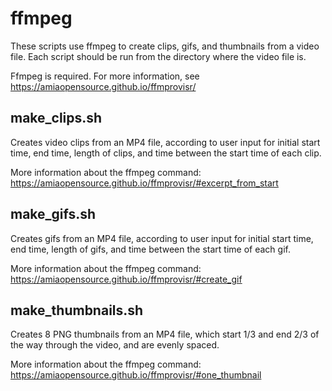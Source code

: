 # ffmpeg 
These scripts use ffmpeg to create clips, gifs, and thumbnails from a video file. Each script should be run from the directory where the video file is.

Ffmpeg is required. For more information, see https://amiaopensource.github.io/ffmprovisr/

## make_clips.sh
Creates video clips from an MP4 file, according to user input for initial start time, end time, length of clips, and time between the start time of each clip.

More information about the ffmpeg command: https://amiaopensource.github.io/ffmprovisr/#excerpt_from_start

## make_gifs.sh
Creates gifs from an MP4 file, according to user input for initial start time, end time, length of gifs, and time between the start time of each gif.

More information about the ffmpeg command: https://amiaopensource.github.io/ffmprovisr/#create_gif

## make_thumbnails.sh
Creates 8 PNG thumbnails from an MP4 file, which start 1/3 and end 2/3 of the way through the video, and are evenly spaced.

More information about the ffmpeg command: https://amiaopensource.github.io/ffmprovisr/#one_thumbnail
